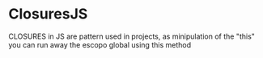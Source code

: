 # ClosuresJS

CLOSURES in JS are pattern used in projects, as minipulation of the "this"
you can run away the escopo global using this method
